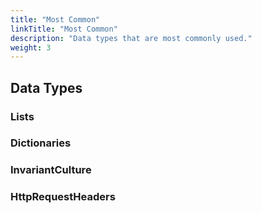 ```yaml
---
title: "Most Common"
linkTitle: "Most Common"
description: "Data types that are most commonly used."
weight: 3
---
```


## Data Types

### Lists

### Dictionaries

### InvariantCulture

### HttpRequestHeaders
